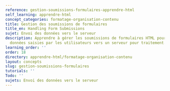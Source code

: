 ```yaml
---
reference: gestion-soumissions-formulaires-apprendre-html
self_learning: apprendre-html
concept_categories: formatage-organisation-contenu
title: Gestion des soumissions de formulaires
title_en: Handling Form Submissions
sujet: Envoi des données vers le serveur
description: Apprendre à gérer les soumissions de formulaires HTML pour envoyer les
  données saisies par les utilisateurs vers un serveur pour traitement.
learning_order: ''
order: 18
directory: apprendre-html/formatage-organisation-contenu
layout: concepts
slug: gestion-soumissions-formulaires
tutorials: ''
Todo: ''
sujets: Envoi des données vers le serveur
---
```

